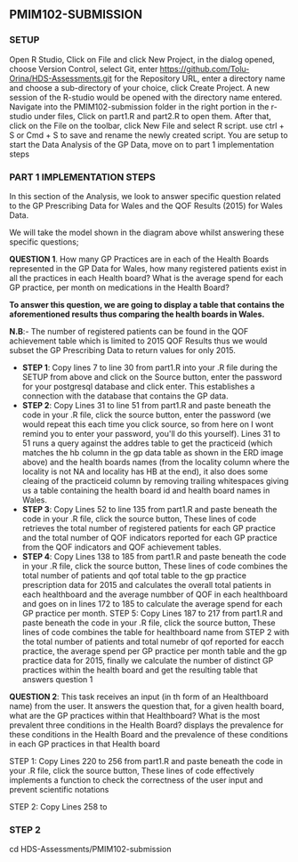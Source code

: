 ## PMIM102-SUBMISSION

### SETUP
Open R Studio, Click on File and click New Project, in the dialog opened,
choose Version Control, select Git,
enter https://github.com/Tolu-Orina/HDS-Assessments.git for the Repository URL, 
enter a directory name and choose a sub-directory of your choice, click Create Project.
A new session of the R-studio would be opened with the directory name entered.
Navigate into the PMIM102-submission folder in the right portion in the r-studio under files,
Click on part1.R and part2.R to open them. After that, click on the File on the toolbar, click New File and select R script.
use ctrl + S or Cmd + S to save and rename the newly created script.
You are setup to start the Data Analysis of the GP Data, move on to part 1 implementation steps

### PART 1 IMPLEMENTATION STEPS
In this section of the Analysis, we look to answer specific question related to the GP Prescribing Data for Wales and the QOF Results (2015) for Wales Data.

We will take the model shown in the diagram above whilst answering these specific questions;

**QUESTION 1**. How many GP Practices are in each of the Health Boards represented in the GP Data for Wales, how many registered patients exist in all the practices in each Health board? What is the average spend for each GP practice, per month on medications in the Health Board?

**To answer this question, we are going to display a table that contains the aforementioned results thus comparing the health boards in Wales.**

**N.B**:- The number of registered patients can be found in the QOF achievement table which is limited to 2015 QOF Results thus we would subset the GP Prescribing Data to return values for only 2015.

- **STEP 1**: Copy lines 7 to line 30 from part1.R into your .R file during the SETUP from above and click on the Source button, enter the password for your postgresql database and click enter. This establishes a connection with the database that contains the GP data.
- **STEP 2**: Copy Lines 31 to line 51 from part1.R and paste beneath the code in your .R file, click the source button, enter the password (we would repeat this each time you click source, so from here on I wont remind you to enter your password, you'll do this yourself). Lines 31 to 51 runs a query against the addres table to get the practiceid (which matches the hb column in the gp data table as shown in the ERD image above) and the health boards names (from the locality column where the locality is not NA and locality has HB at the end), it also does some cleaing of the practiceid column by removing trailing whitespaces giving us a table containing the health board id and health board names in Wales.
- **STEP 3**: Copy Lines 52 to line 135 from part1.R and paste beneath the code in your .R file, click the source button, These lines of code retrieves the total number of registered patients for each GP practice and the total number of QOF indicators reported for each GP practice from the QOF indicators and QOF achievement tables.
- **STEP 4**: Copy Lines 138 to 185 from part1.R and paste beneath the code in your .R file, click the source button, These lines of code combines the total number of patients and qof total table to the gp practice prescription data for 2015 and calculates the overall total patients in each healthboard and the average numbber of QOF in each healthboard and goes on in lines 172 to 185 to calculate the average spend for each GP practice per month.
STEP 5: Copy Lines 187 to 217 from part1.R and paste beneath the code in your .R file, click the source button, These lines of code combines the table for healthboard name from STEP 2 with the total number of patients and total numebr of qof reported for eacch practice, the average spend per GP practice per month table and the gp practice data for 2015, finally we calculate the number of distinct GP practices within the health board and get the resulting table that answers question 1

**QUESTION 2**: This task receives an input (in th form of an Healthboard name) from the user. It answers the question that, for a given health board, what are the GP practices within that Healthboard? What is the most prevalent three conditions in the Health Board? displays the prevalence for these conditions in the Health Board and the prevalence of these conditions in each GP practices in that Health board

STEP 1: Copy Lines 220 to 256 from part1.R and paste beneath the code in your .R file, click the source button, These lines of code effectively implements a function to check the correctness of the user input and prevent scientific notations

STEP 2: Copy Lines 258 to 




### STEP 2
cd HDS-Assessments/PMIM102-submission

